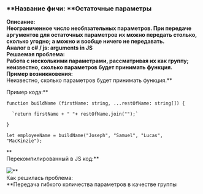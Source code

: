 ### **Название фичи: **Остаточные параметры

**Описание:  
**Неограниченное число необязательных параметров. При передаче аргументов для остаточных параметров их можно передать столько, сколько угодно; а можно и вообще ничего не передавать.**  
Аналог в c\# / js: **arguments in JS**  
Решаемая проблема:   
**Работа с несколькими параметрами, рассматривая их как группу; неизвестно, сколько параметров будет принимать функция.**  
Пример возникновения:**   
Неизвестно, сколько параметров будет принимать функция.**  
  
Пример кода:**

`function buildName (firstName: string, ...restOfName: string[]) {`

      `return firstName + " "+ restOfName.join("");`

`}`

`let employeeName = buildName("Joseph", "Samuel", "Lucas", "MacKinzie");`

**  
Перекомпилированный в JS код:**

![](file:///C:\Users\MPCHEL~1\AppData\Local\Temp\msohtmlclip1\01\clip_image001.png)**  
Как решилась проблема:   
**Передача гибкого количества параметров в качестве группы

